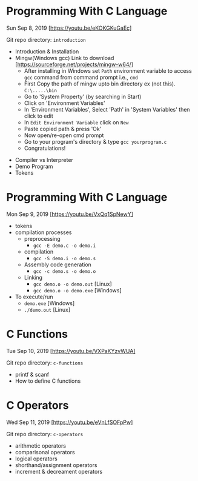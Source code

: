 # Programming With C Language

Sun Sep 8, 2019 [https://youtu.be/eKOKGKuGaEc]

Git repo directory: `introduction`

- Introduction & Installation
- Mingw(Windows gcc) Link to download
  [https://sourceforge.net/projects/mingw-w64/]
  - After installing in Windows set `Path` environment variable to access `gcc` command from command prompt i.e., `cmd`
  - First Copy the path of mingw upto bin directory ex (not this). `C:\.....\bin`
  - Go to 'System Property' (by searching in Start)
  - Click on 'Environment Variables'
  - In 'Environment Variables', Select 'Path' in 'System Variables' then click to edit
  - In `Edit Environment Variable` click on `New`
  - Paste copied path & press 'Ok'
  - Now open/re-open cmd prompt
  - Go to your program's directory & type `gcc yourprogram.c`
  - Congratulations!

* Compiler vs Interpreter
* Demo Program
* Tokens

# Programming With C Language

Mon Sep 9, 2019 [https://youtu.be/VxQq1SpNewY]

- tokens
- compilation processes
  - preprocessing
    - `gcc -E demo.c -o demo.i`
  - compilation
    - `gcc -S demo.i -o demo.s`
  - Assembly code generation
    - `gcc -c demo.s -o demo.o`
  - Linking
    - `gcc demo.o -o demo.out` [Linux]
    - `gcc demo.o -o demo.exe` [Windows]
- To execute/run
  - `demo.exe` [Windows]
  - `./demo.out` [Linux]

# C Functions

Tue Sep 10, 2019 [https://youtu.be/VXPaKYzvWUA]

Git repo directory: `c-functions`

- printf & scanf
- How to define C functions

# C Operators

Wed Sep 11, 2019 [https://youtu.be/eVnLfSOFpPw]

Git repo directory: `c-operators`

- arithmetic operators
- comparisonal operators
- logical operators
- shorthand/assignment operators
- increment & decreament operators
